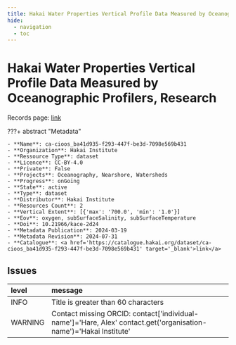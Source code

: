 ```yaml
---
title: Hakai Water Properties Vertical Profile Data Measured by Oceanographic Profilers, Research
hide:
  - navigation
  - toc
---
```


# Hakai Water Properties Vertical Profile Data Measured by Oceanographic Profilers, Research

Records page: <a href='https://catalogue.hakai.org/dataset/ca-cioos_ba41d935-f293-447f-be3d-7098e569b431' target='_blank'>link</a>

???+ abstract "Metadata"

    - **Name**: ca-cioos_ba41d935-f293-447f-be3d-7098e569b431 
    - **Organization**: Hakai Institute 
    - **Ressource Type**: dataset 
    - **Licence**: CC-BY-4.0 
    - **Private**: False 
    - **Projects**: Oceanography, Nearshore, Watersheds 
    - **Progress**: onGoing 
    - **State**: active 
    - **Type**: dataset 
    - **Distributor**: Hakai Institute 
    - **Resources Count**: 2 
    - **Vertical Extent**: [{'max': '700.0', 'min': '1.0'}] 
    - **Eov**: oxygen, subSurfaceSalinity, subSurfaceTemperature 
    - **Doi**: 10.21966/kace-2d24 
    - **Metadata Publication**: 2024-03-19 
    - **Metadata Revision**: 2024-07-31 
    - **Catalogue**: <a href='https://catalogue.hakai.org/dataset/ca-cioos_ba41d935-f293-447f-be3d-7098e569b431' target='_blank'>link</a> 

<div id='map'></div>




## Issues
| level   | message                                                                                                           |
|:--------|:------------------------------------------------------------------------------------------------------------------|
| INFO    | Title is greater than 60 characters                                                                               |
| WARNING | Contact missing ORCID: contact['individual-name']='Hare, Alex' contact.get('organisation-name')='Hakai Institute' |


<script>
   document.addEventListener("DOMContentLoaded", function() {
    var map = L.map('map').setView([51.505, -125.09], 5);
    L.tileLayer('https://tile.openstreetmap.org/{z}/{x}/{y}.png', {
        maxZoom: 19,
        attribution: '&copy; <a href="http://www.openstreetmap.org/copyright">OpenStreetMap</a>'
    }).addTo(map);
    var geojsonFeature = {
        "type": "Feature",
        "properties": {
            "name" : "Hakai Water Properties Vertical Profile Data Measured by Oceanographic Profilers, Research"
        },
        "geometry": {'type': 'Polygon', 'coordinates': [[[-128.5, 52.27], [-127.4, 52.21], [-127.2, 51.66], [-125.6, 51.13], [-124.8, 50.96], [-124.1, 50.43], [-124.7, 49.98], [-124.9, 49.8], [-126.7, 50.45], [-128.1, 51.37], [-128.4, 51.69], [-128.5, 52.27]]]}
    }
    L.geoJSON(geojsonFeature).addTo(map);
   })
</script>